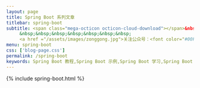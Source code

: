 ```yaml
---
layout: page
title: Spring Boot 系列文章
titlebar: spring-boot
subtitle: <span class="mega-octicon octicon-cloud-download"></span>&nbsp;&nbsp;<br/>
     &nbsp;&nbsp;&nbsp;&nbsp;&nbsp;&nbsp;&nbsp;
     <a href ="/assets/images/zonggong.jpg">关注公众号：<font color="#00FF00">程序猿小尾巴</font>，回复"springboot" 进群交流。</a>
menu: spring-boot
css: ['blog-page.css']
permalink: /spring-boot
keywords: Spring Boot 教程,Spring Boot 示例,Spring Boot 学习,Spring Boot 资源,Spring Boot 2.0
---
```


{% include spring-boot.html %}